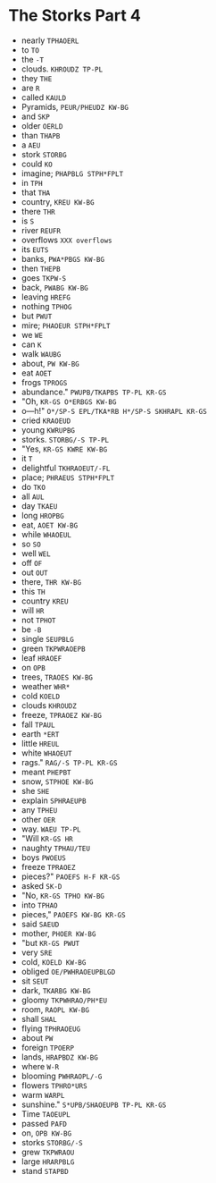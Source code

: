 # The Storks Part 4

* nearly `TPHAOERL`
* to `TO`
* the `-T`
* clouds. `KHROUDZ TP-PL`
* they `THE`
* are `R`
* called `KAULD`
* Pyramids, `PEUR/PHEUDZ KW-BG`
* and `SKP`
* older `OERLD`
* than `THAPB`
* a `AEU`
* stork `STORBG`
* could `KO`
* imagine; `PHAPBLG STPH*FPLT`
* in `TPH`
* that `THA`
* country, `KREU KW-BG`
* there `THR`
* is `S`
* river `REUFR`
* overflows `XXX overflows`
* its `EUTS`
* banks, `PWA*PBGS KW-BG`
* then `THEPB`
* goes `TKPW-S`
* back, `PWABG KW-BG`
* leaving `HREFG`
* nothing `TPHOG`
* but `PWUT`
* mire; `PHAOEUR STPH*FPLT`
* we `WE`
* can `K`
* walk `WAUBG`
* about, `PW KW-BG`
* eat `AOET`
* frogs `TPROGS`
* abundance." `PWUPB/TKAPBS TP-PL KR-GS`
* "Oh, `KR-GS O*ERBGS KW-BG`
* o—h!" `O*/SP-S EPL/TKA*RB H*/SP-S SKHRAPL KR-GS`
* cried `KRAOEUD`
* young `KWRUPBG`
* storks. `STORBG/-S TP-PL`
* "Yes, `KR-GS KWRE KW-BG`
* it `T`
* delightful `TKHRAOEUT/-FL`
* place; `PHRAEUS STPH*FPLT`
* do `TKO`
* all `AUL`
* day `TKAEU`
* long `HROPBG`
* eat, `AOET KW-BG`
* while `WHAOEUL`
* so `SO`
* well `WEL`
* off `OF`
* out `OUT`
* there, `THR KW-BG`
* this `TH`
* country `KREU`
* will `HR`
* not `TPHOT`
* be `-B`
* single `SEUPBLG`
* green `TKPWRAOEPB`
* leaf `HRAOEF`
* on `OPB`
* trees, `TRAOES KW-BG`
* weather `WHR*`
* cold `KOELD`
* clouds `KHROUDZ`
* freeze, `TPRAOEZ KW-BG`
* fall `TPAUL`
* earth `*ERT`
* little `HREUL`
* white `WHAOEUT`
* rags." `RAG/-S TP-PL KR-GS`
* meant `PHEPBT`
* snow, `STPHOE KW-BG`
* she `SHE`
* explain `SPHRAEUPB`
* any `TPHEU`
* other `OER`
* way. `WAEU TP-PL`
* "Will `KR-GS HR`
* naughty `TPHAU/TEU`
* boys `PWOEUS`
* freeze `TPRAOEZ`
* pieces?" `PAOEFS H-F KR-GS`
* asked `SK-D`
* "No, `KR-GS TPHO KW-BG`
* into `TPHAO`
* pieces," `PAOEFS KW-BG KR-GS`
* said `SAEUD`
* mother, `PHOER KW-BG`
* "but `KR-GS PWUT`
* very `SRE`
* cold, `KOELD KW-BG`
* obliged `OE/PWHRAOEUPBLGD`
* sit `SEUT`
* dark, `TKARBG KW-BG`
* gloomy `TKPWHRAO/PH*EU`
* room, `RAOPL KW-BG`
* shall `SHAL`
* flying `TPHRAOEUG`
* about `PW`
* foreign `TPOERP`
* lands, `HRAPBDZ KW-BG`
* where `W-R`
* blooming `PWHRAOPL/-G`
* flowers `TPHRO*URS`
* warm `WARPL`
* sunshine." `S*UPB/SHAOEUPB TP-PL KR-GS`
* Time `TAOEUPL`
* passed `PAFD`
* on, `OPB KW-BG`
* storks `STORBG/-S`
* grew `TKPWRAOU`
* large `HRARPBLG`
* stand `STAPBD`
